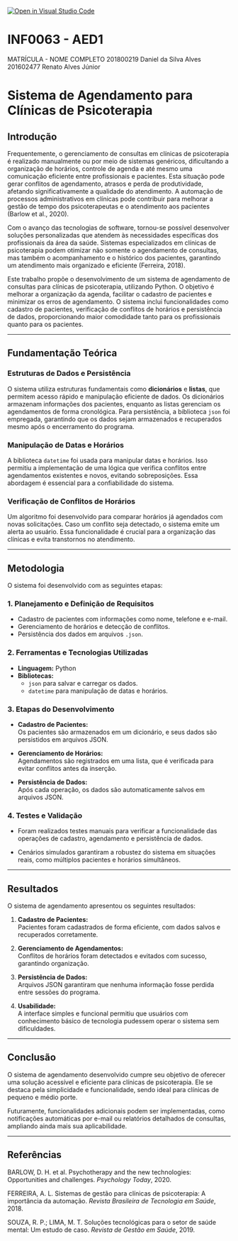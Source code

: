 [![Open in Visual Studio Code](https://classroom.github.com/assets/open-in-vscode-2e0aaae1b6195c2367325f4f02e2d04e9abb55f0b24a779b69b11b9e10269abc.svg)](https://classroom.github.com/online_ide?assignment_repo_id=17288864&assignment_repo_type=AssignmentRepo)
# INF0063 - AED1

MATRÍCULA - NOME COMPLETO
201800219 Daniel da Silva Alves 
201602477 Renato Alves Júnior
# Sistema de Agendamento para Clínicas de Psicoterapia

## Introdução

Frequentemente, o gerenciamento de consultas em clínicas de psicoterapia é realizado manualmente ou por meio de sistemas genéricos, dificultando a organização de horários, controle de agenda e até mesmo uma comunicação eficiente entre profissionais e pacientes. Esta situação pode gerar conflitos de agendamento, atrasos e perda de produtividade, afetando significativamente a qualidade do atendimento. A automação de processos administrativos em clínicas pode contribuir para melhorar a gestão de tempo dos psicoterapeutas e o atendimento aos pacientes (Barlow et al., 2020).

Com o avanço das tecnologias de software, tornou-se possível desenvolver soluções personalizadas que atendem às necessidades específicas dos profissionais da área da saúde. Sistemas especializados em clínicas de psicoterapia podem otimizar não somente o agendamento de consultas, mas também o acompanhamento e o histórico dos pacientes, garantindo um atendimento mais organizado e eficiente (Ferreira, 2018).

Este trabalho propõe o desenvolvimento de um sistema de agendamento de consultas para clínicas de psicoterapia, utilizando Python. O objetivo é melhorar a organização da agenda, facilitar o cadastro de pacientes e minimizar os erros de agendamento. O sistema inclui funcionalidades como cadastro de pacientes, verificação de conflitos de horários e persistência de dados, proporcionando maior comodidade tanto para os profissionais quanto para os pacientes.

---

## Fundamentação Teórica

### Estruturas de Dados e Persistência

O sistema utiliza estruturas fundamentais como **dicionários** e **listas**, que permitem acesso rápido e manipulação eficiente de dados. Os dicionários armazenam informações dos pacientes, enquanto as listas gerenciam os agendamentos de forma cronológica. Para persistência, a biblioteca `json` foi empregada, garantindo que os dados sejam armazenados e recuperados mesmo após o encerramento do programa.

### Manipulação de Datas e Horários

A biblioteca `datetime` foi usada para manipular datas e horários. Isso permitiu a implementação de uma lógica que verifica conflitos entre agendamentos existentes e novos, evitando sobreposições. Essa abordagem é essencial para a confiabilidade do sistema.

### Verificação de Conflitos de Horários

Um algoritmo foi desenvolvido para comparar horários já agendados com novas solicitações. Caso um conflito seja detectado, o sistema emite um alerta ao usuário. Essa funcionalidade é crucial para a organização das clínicas e evita transtornos no atendimento.

---

## Metodologia

O sistema foi desenvolvido com as seguintes etapas:

### 1. Planejamento e Definição de Requisitos

- Cadastro de pacientes com informações como nome, telefone e e-mail.  
- Gerenciamento de horários e detecção de conflitos.  
- Persistência dos dados em arquivos `.json`.  

### 2. Ferramentas e Tecnologias Utilizadas

- **Linguagem:** Python  
- **Bibliotecas:**  
  - `json` para salvar e carregar os dados.  
  - `datetime` para manipulação de datas e horários.  

### 3. Etapas do Desenvolvimento

- **Cadastro de Pacientes:**  
  Os pacientes são armazenados em um dicionário, e seus dados são persistidos em arquivos JSON.  

- **Gerenciamento de Horários:**  
  Agendamentos são registrados em uma lista, que é verificada para evitar conflitos antes da inserção.  

- **Persistência de Dados:**  
  Após cada operação, os dados são automaticamente salvos em arquivos JSON.  

### 4. Testes e Validação

- Foram realizados testes manuais para verificar a funcionalidade das operações de cadastro, agendamento e persistência de dados.  

- Cenários simulados garantiram a robustez do sistema em situações reais, como múltiplos pacientes e horários simultâneos.  

---

## Resultados

O sistema de agendamento apresentou os seguintes resultados:

1. **Cadastro de Pacientes:**  
   Pacientes foram cadastrados de forma eficiente, com dados salvos e recuperados corretamente.  

2. **Gerenciamento de Agendamentos:**  
   Conflitos de horários foram detectados e evitados com sucesso, garantindo organização.  

3. **Persistência de Dados:**  
   Arquivos JSON garantiram que nenhuma informação fosse perdida entre sessões do programa.  

4. **Usabilidade:**  
   A interface simples e funcional permitiu que usuários com conhecimento básico de tecnologia pudessem operar o sistema sem dificuldades.  

---

## Conclusão

O sistema de agendamento desenvolvido cumpre seu objetivo de oferecer uma solução acessível e eficiente para clínicas de psicoterapia. Ele se destaca pela simplicidade e funcionalidade, sendo ideal para clínicas de pequeno e médio porte.  

Futuramente, funcionalidades adicionais podem ser implementadas, como notificações automáticas por e-mail ou relatórios detalhados de consultas, ampliando ainda mais sua aplicabilidade.

---

## Referências

BARLOW, D. H. et al. Psychotherapy and the new technologies: Opportunities and challenges. *Psychology Today*, 2020.

FERREIRA, A. L. Sistemas de gestão para clínicas de psicoterapia: A importância da automação. *Revista Brasileira de Tecnologia em Saúde*, 2018.

SOUZA, R. P.; LIMA, M. T. Soluções tecnológicas para o setor de saúde mental: Um estudo de caso. *Revista de Gestão em Saúde*, 2019.
